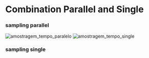 # Combination Parallel and Single


  
### sampling parallel
    
   ![amostragem_tempo_paralelo](https://user-images.githubusercontent.com/80602315/185509836-45d5b48b-2773-4ff8-8357-6a7009ee9250.png)   ![amostragem_tempo_single](https://user-images.githubusercontent.com/80602315/185509839-fb747f1f-9038-44c8-8ac4-648a0901f9a4.png)

  
### sampling single
  

  

